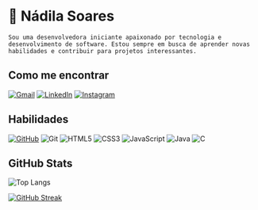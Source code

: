 # 🚀 Nádila Soares
    Sou uma desenvolvedora iniciante apaixonado por tecnologia e desenvolvimento de software. Estou sempre em busca de aprender novas habilidades e contribuir para projetos interessantes. 
## Como me encontrar
[![Gmail](https://img.shields.io/badge/Gmail-%23E4405F?style=for-the-badge&logo=gmail&logoColor=white)](mailto:nadila202soares@gmail.com)    [![LinkedIn](https://img.shields.io/badge/LinkedIn-%23E4405F?style=for-the-badge&logo=linkedin&logoColor=white)](https://www.linkedin.com/in/n%C3%A1dila-soares-434659236/)    [![Instagram](https://img.shields.io/badge/-Instagram-%23E4405F?style=for-the-badge&logo=instagram&logoColor=white)](https://www.instagram.com/soaresnadi_/)

## Habilidades
[![GitHub](https://img.shields.io/badge/GitHub-%23E4405F?style=for-the-badge&logo=github&logoColor=white)](https://github.com/nadilasoares)    ![Git](https://img.shields.io/badge/GIT-%23E4405F?style=for-the-badge&logo=git&logoColor=white)    ![HTML5](https://img.shields.io/badge/HTML5-%23E4405F?style=for-the-badge&logo=html5&logoColor=white)  ![CSS3](https://img.shields.io/badge/CSS3-%23E4405F?style=for-the-badge&logo=css3&logoColor=white) ![JavaScript](https://img.shields.io/badge/JavaScript-%23E4405F?style=for-the-badge&logo=javascript&logoColor=white)
![Java](https://img.shields.io/badge/java-%23E4405F?style=for-the-badge&logo=openjdk&logoColor=white)
    ![C](https://img.shields.io/badge/C-%23E4405F?style=for-the-badge&logo=c&logoColor=white)



## GitHub Stats
![Top Langs](https://github-readme-stats-git-masterrstaa-rickstaa.vercel.app/api/top-langs/?username=nadilasoares&bg_color=0001&border_color=30A3DC&title_color=E94D5F&text_color=FFF)

[![GitHub Streak](https://streak-stats.demolab.com/?user=nadilasoares&theme=bear&background=0001&border=30A3DC&dates=FFF)](https://git.io/streak-stats)



